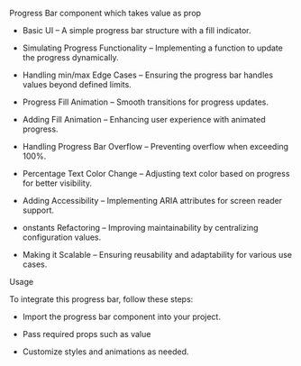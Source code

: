 Progress Bar component which takes value as prop 

*  Basic UI – A simple progress bar structure with a fill indicator.

*  Simulating Progress Functionality – Implementing a function to update the progress dynamically.

*  Handling min/max Edge Cases – Ensuring the progress bar handles values beyond defined limits.

*  Progress Fill Animation – Smooth transitions for progress updates.

*  Adding Fill Animation – Enhancing user experience with animated progress.

*  Handling Progress Bar Overflow – Preventing overflow when exceeding 100%.

*  Percentage Text Color Change – Adjusting text color based on progress for better visibility.

*  Adding Accessibility – Implementing ARIA attributes for screen reader support.

*  onstants Refactoring – Improving maintainability by centralizing configuration values.

*  Making it Scalable – Ensuring reusability and adaptability for various use cases.

Usage

To integrate this progress bar, follow these steps:

*  Import the progress bar component into your project.

*  Pass required props such as value

*  Customize styles and animations as needed.

